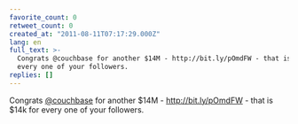 ```yaml
---
favorite_count: 0
retweet_count: 0
created_at: "2011-08-11T07:17:29.000Z"
lang: en
full_text: >-
  Congrats @couchbase for another $14M - http://bit.ly/pOmdFW - that is $14k for
  every one of your followers.
replies: []
---
```


Congrats [@couchbase](https://twitter.com/couchbase) for another $14M -
http://bit.ly/pOmdFW - that is $14k for every one of your followers.
